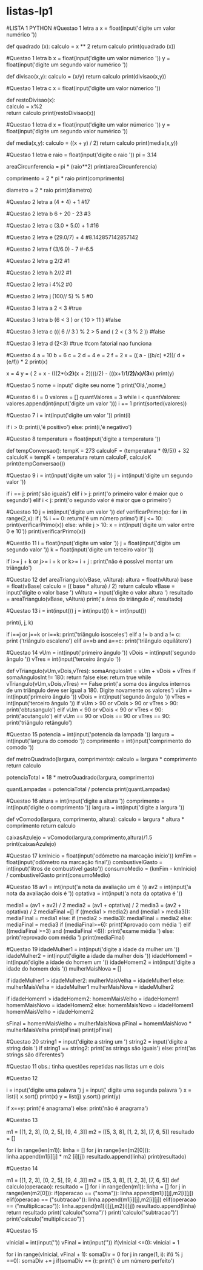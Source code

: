 # listas-lp1
#LISTA 1 PYTHON 
#Questao 1 letra a
x = float(input('digite um valor numérico ')) 

def quadrado (x):
    calculo = x ** 2
    return calculo
print(quadrado (x))


#Questao 1 letra b
x = float(input('digite um valor númerico '))
y = float(input('digite um segundo valor numérico '))

def divisao(x,y):
    calculo = (x/y)
    return calculo 
print(divisao(x,y))


#Questao 1 letra c
x = float(input('digite um valor númerico '))

def restoDivisao(x):    
    calculo = x%2   
    return calculo
print(restoDivisao(x))


#Questao 1 letra d
x = float(input('digite um valor númerico '))
y = float(input('digite um segundo valor numérico '))

def media(x,y):
    calculo = ((x + y) / 2)
    return calculo 
print(media(x,y))


#Questao 1 letra e 
raio = float(input('digite o raio '))
pi = 3.14

areaCircunferencia = pi * (raio**2)
print(areaCircunferencia)

comprimento = 2 * pi * raio
print(comprimento)

diametro = 2 * raio
print(diametro)


#Questao 2 letra a
(4 * 4) + 1
#17

#Questao 2 letra b
6 + 20 - 23
#3

#Questao 2 letra c
(3.0 * 5.0) + 1
#16

#Questao 2 letra e
(29.0/7) + 4
#8.142857142857142

#Questao 2 letra f
(3/6.0) - 7
#-6.5

#Questao 2 letra g
2/2
#1

#Questao 2 letra h
2//2
#1

#Questao 2 letra i
4%2
#0

#Questao 2 letra j
(100// 5) % 5
#0

#Questao 3 letra a
2 < 3
#true

#Questao 3 letra b
(6 < 3 ) or ( 10 > 11 )
#false

#Questao 3 letra c
((( 6 // 3 ) % 2 > 5 and ( 2 < ( 3 % 2 ))
#false

#Questao 3 letra d
(2<3)
#true
#com fatorial nao funciona

#Questao 4
a = 10
b = 6
c = 2
d = 4
e = 2
f = 2
x = (( a - ((b/c) *2))/ d + (e/f)) * 2
print(x)

x = 4
y = ( 2 + x - (((2*(x**2)**(x + 2))))/2) - (((x+1)**1/2)/x)/(3**x)
print(y)

#Questao 5
nome = input(' digite seu nome ')
print('Olá,',nome,)

#Questao 6
i = 0
valores = []
quantValores = 3
while i < quantValores:
    valores.append(int(input('digite um valor ')))
    i += 1
print(sorted(valores))

#Questao 7
i = int(input('digite um valor '))
print(i)

if i > 0:
    print(i,'é positivo')
else:
    print(i,'é negativo')

#Questao 8
temperatura = float(input('digite a temperatura '))

def tempConversao():
     tempK = 273
     calculoF = (temperatura * (9/5)) + 32
     calculoK = tempK + temperatura 
     return calculoF, calculoK 
print(tempConversao())

#Questao 9
i = int(input('digite um valor '))
j = int(input('digite um segundo valor '))

if i == j:
    print('são iguais')
elif i > j:
    print('o primeiro valor é maior que o segundo')
elif i < j:
    print('o segundo valor é maior que o primeiro')

#Questao 10
j = int(input('digite um valor '))
def verificarPrimo(x):
    for i in range(2,x):
        if j % i == 0:
            return('é um número primo')
if j <= 10:
    print(verificarPrimo(x))
else:
    while j > 10:
        x = int(input('digite um valor entre 0 e 10'))
print(verificarPrimo(x))

#Questão 11
i = float(input('digite um valor '))
j = float(input('digite um segundo valor '))
k = float(input('digite um terceiro valor '))

if i>= j + k or j>= i + k or k>= i + j :
    print('não é possível montar um triângulo')

#Questao 12
def areaTriangulo(vBase, vAltura):
    altura = float(vAltura)
    base = float(vBase)
    calculo = (( base * altura) / 2)
    return calculo 
vBase = input('digite o valor base ')
vAltura = input('digite o valor altura ')
resultado = areaTriangulo(vBase, vAltura)
print('a área do triângulo é', resultado)

#Questao 13
i = int(input())
j = int(input())
k = int(input())

print(i, j, k)

if i==j or j==k or i==k:
    print('triângulo isosceles')
elif a != b and a != c:    
    print ('triângulo escaleno')
elif a==b and a==c:
    print('triângulo equilátero')

#Questao 14
vUm = int(input('primeiro ângulo '))
vDois = int(input('segundo ângulo '))
vTres = int(input('terceiro ângulo '))

def vTriangulo(vUm,vDois,vTres):
    somaAngulosInt = vUm + vDois + vTres 
    if somaAngulosInt != 180:
        return false
    else: 
        return true
while vTriangulo(vUm,vDois,vTres) == False
    print('a soma dos ângulos internos de um triângulo deve ser igual a 180. Digite novamente os valores')
vUm = int(input('primeiro ângulo '))
vDois = int(input('segundo ângulo '))
vTres = int(input('terceiro ângulo '))
if vUm > 90 or vDois > 90 or vTres > 90:
    print('obtusangulo')
elif vUm < 90 or vDois < 90 or vTres < 90:
    print('acutangulo')
elif vUm == 90 or vDois == 90 or vTres == 90:
    print('triângulo retângulo')

#Questao 15
potencia = int(input('potencia da lampada '))
largura = int(input('largura do comodo '))
comprimento = int(input('comprimento do comodo '))

def metroQuadrado(largura, comprimento):
    calculo = largura * comprimento
    return calculo

potenciaTotal = 18 * metroQuadrado(largura, comprimento)

quantLampadas = potenciaTotal / potencia 
print(quantLampadas)

#Questao 16
altura = int(input('digite a altura '))
comprimento = int(input('digite o comprimento '))
largura = int(input('digite a largura '))

def vComodo(largura, comprimento, altura):
    calculo = largura * altura * comprimento 
    return calculo

caixasAzulejo = vComodo(largura,comprimento,altura)/1.5
print(caixasAzulejo)

#Questao 17
kmInicio = float(input('odômetro na marcação início'))
kmFim = float(input('odômetro na marcação final'))
combustivelGasto = int(input('litros de combustível gasto'))
consumoMedio = (kmFim - kmInicio) / combustivelGasto
print(consumoMedio)

#Questao 18
av1 = int(input('a nota da avaliação um é '))
av2 = int(input('a nota da avaliação dois é '))
optativa = int(input('a nota da optativa é '))

media1 = (av1 + av2) / 2
media2 = (av1 + optativa) / 2
media3 = (av2 + optativa) / 2
mediaFinal =[]
if ((media1 > media2) and (media1 > media3)):
    mediaFinal = media1
else:
    if (media2 > media3):
              mediaFinal = media2
    else:
              mediaFinal = media3
if (mediaFinal>=6):
    print('Aprovado com média ')
elif ((mediaFinal >=3) and (mediaFinal <6)):
    print('exame média ')
else:
    print('reprovado com média ')
print(mediaFinal)

#Questao 19
idadeMulher1 = int(input('digite a idade da mulher um '))
idadeMulher2 = int(input('digite a idade da mulher dois '))
idadeHomem1 = int(input('digite a idade do homem um '))
idadeHomem2 = int(input('digite a idade do homem dois '))
mulherMaisNova = []

if idadeMulher1 > idadeMulher2:
    mulherMaisVelha = idadeMulher1
else:
    mulherMaisVelha = idadeMulher1
    mulherMaisNova = idadeMulher2

if idadeHomem1 > idadeHomem2:
    homemMaisVelho = idadeHomem1 
    homemMaisNovo = idadeHomem2 
else:
    homemMaisNovo = idadeHomem1
    homemMaisVelho = idadeHomem2

sFinal = homemMaisVelho + mulherMaisNova
pFinal = homemMaisNovo * mulherMaisVelha
print(sFinal)
print(pFinal)

#Questao 20
string1 = input('digite a string um ')
string2 = input('digite a string dois ')
if string1 == string2:
    print('as strings são iguais')
else:
    print('as strings são diferentes')

#Questao 11 obs.: tinha questões repetidas nas listas um e dois 


#Questao 12

i = input('digite uma palavra ')
j = input(' digite uma segunda palavra ')
x = list(i)
x.sort()
print(x)
y = list(j)
y.sort()
print(y)

if x==y:
    print('é anagrama')
else:
    print('não é anagrama')

#Questao 13

m1 = [[1, 2, 3], [0, 2, 5], [9, 4 ,3]]
m2 = [[5, 3, 8], [1, 2, 3], [7, 6, 5]]
resultado = []

for i in range(len(m1)):
    linha = []
    for j in range(len(m2[0])):
          linha.append(m1[i][j] * m2 [i][j])
          resultado.append(linha)
print(resultado)

#Questao 14

m1 = [[1, 2, 3], [0, 2, 5], [9, 4 ,3]]
m2 = [[5, 3, 8], [1, 2, 3], [7, 6, 5]]
def calculo(operacao):
    resultado = []
    for i in range(len(m1)):
        linha = []
        for j in range(len(m2[0])):
            if(operacao == ("soma")):
                linha.append(m1[i][j],m2[i][j])
            elif(operacao == ("subtracao")):
                linha.append(m1[i][j],m2[i][j])
            elif(operacao == ("multiplicacao")):
                linha.append(m1[i][j],m2[i][j])
        resultado.append(linha)
    return resultado 
print('calculo("soma")')
print('calculo("subtracao")')
print('calculo("multiplicacao")')

#Questao 15

vInicial = int(input(''))
vFinal = int(input(''))
if(vInicial <=0):
    vInicial = 1

for i in range(vInicial, vFinal + 1):
    somaDiv = 0 
    for j in range(1, i):
        if(i % j ==0):
            somaDiv += j
    if(somaDiv == i):
        print('i é um número perfeito')
